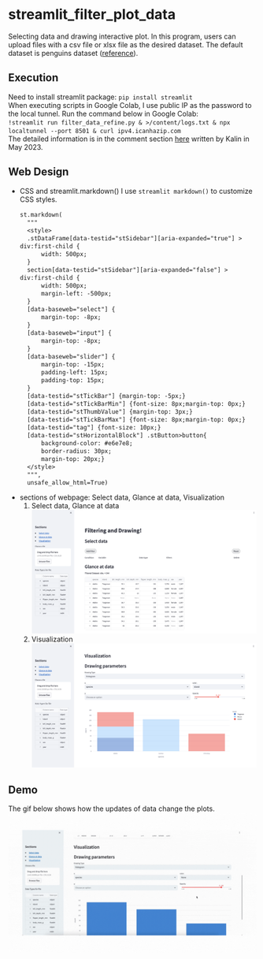 # streamlit_filter_plot_data
Selecting data and drawing interactive plot. In this program, users can upload files with a csv file or xlsx file as the desired dataset. The default dataset is penguins dataset ([reference](https://raw.githubusercontent.com/mcnakhaee/palmerpenguins/master/palmerpenguins/data/penguins.csv)).
## Execution
Need to install streamlit package: `pip install streamlit`<br>
When executing scripts in Google Colab, I use public IP as the password to the local tunnel.
Run the command below in Google Colab: <br>
`!streamlit run filter_data_refine.py & >/content/logs.txt & npx localtunnel --port 8501 & curl ipv4.icanhazip.com`<br>
The detailed information is in the comment section [here](https://discuss.streamlit.io/t/how-to-launch-streamlit-app-from-google-colab-notebook/42399) written by Kalin in May 2023.

## Web Design
* CSS and streamlit.markdown()
  I use `streamlit markdown()` to customize CSS styles.<br>
  ```
  st.markdown(
    """
    <style>
    .stDataFrame[data-testid="stSidebar"][aria-expanded="true"] > div:first-child {
        width: 500px;
    }
    section[data-testid="stSidebar"][aria-expanded="false"] > div:first-child {
        width: 500px;
        margin-left: -500px;
    }
    [data-baseweb="select"] {
        margin-top: -8px;
    }
    [data-baseweb="input"] {
        margin-top: -8px;
    }
    [data-baseweb="slider"] {
        margin-top: -15px;
        padding-left: 15px;
        padding-top: 15px;
    }
    [data-testid="stTickBar"] {margin-top: -5px;}
    [data-testid="stTickBarMin"] {font-size: 8px;margin-top: 0px;}
    [data-testid="stThumbValue"] {margin-top: 3px;}
    [data-testid="stTickBarMax"] {font-size: 8px;margin-top: 0px;}
    [data-testid="tag"] {font-size: 10px;}
    [data-testid="stHorizontalBlock"] .stButton>button{
        background-color: #e6e7e8;
        border-radius: 30px;
        margin-top: 20px;}
    </style>
    """,
    unsafe_allow_html=True)
  ```
* sections of webpage: Select data, Glance at data, Visualization<br>
  1. Select data, Glance at data<br>
  ![image](https://github.com/105304039/streamlit_filter_plot_data/blob/main/demo/filer%20and%20display.png)<br>
  2. Visualization<br>
  ![image](https://github.com/105304039/streamlit_filter_plot_data/blob/main/demo/visualize.png)

## Demo
The gif below shows how the updates of data change the plots.<br>
![image](https://github.com/105304039/streamlit_filter_plot_data/blob/main/demo/demo.gif)
